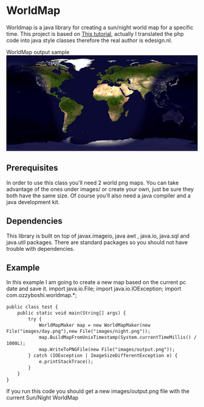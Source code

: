# WorldMap
Worldmap is a java library for creating a sun/night world map for a specific time.
This project is based on [This tutorial](http://www.edesign.nl/2009/05/14/math-behind-a-world-sunlight-map/), actually I translated the php code into java style classes therefore the real author is edesign.nl.

WorldMap output sample
![WorldMap output sample](https://raw.githubusercontent.com/Ozzyboshi/WorldMap/master/images/output.png)

Prerequisites
-------------
In order to use this class you'll need 2 world png maps.
You can take advantage of the ones under images/ or create your own, just be sure they both have the same size.
Of course you'll also need a java compiler and a java development kit.

Dependencies
-------------
This library is built on top of javax.imageio, java awt , java.io, java.sql and java.util packages.
There are standard packages so you should not have trouble with dependencies.

Example
-------------
In this example I am going to create a new map based on the current pc date and save it.
    import java.io.File;
    import java.io.IOException;
    import com.ozzyboshi.worldmap.*;
    
    public class test {
        public static void main(String[] args) {
            try {
                WorldMapMaker map = new WorldMapMaker(new File("images/day.png"),new File("images/night.png"));
                map.BuildMapFromUnixTimestamp(System.currentTimeMillis() / 1000L);
                map.WriteToPNGFile(new File("images/output.png"));
            } catch (IOException | ImageSizeDifferentException e) {
                e.printStackTrace();
            }
        }
    }

If you run this code you should get a new images/output.png file with the current Sun/Night WorldMap
